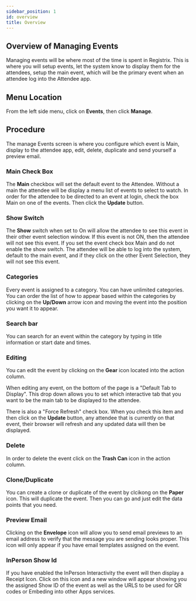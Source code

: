 ```yaml
---
sidebar_position: 1
id: overview
title: Overview
---
```


## Overview of Managing Events

Managing events will be where most of the time is spent in Registrix. This is where you will setup events, let the system know to display them for the attendees, setup the main event, which will be the primary event when an attendee log into the Attendee app.

## Menu Location

From the left side menu, click on **Events**, then click **Manage**.

## Procedure

The manage Events screen is where you configure which event is Main, display to the attendee app, edit, delete, duplicate and send yourself a preview email.

### Main Check Box

The **Main** checkbox will set the default event to the Attendee.  Without a main the attendee will be display a menu list of events to select to watch.  In order for the attendee to be directed to an event at login, check the box Main on one of the events.  Then click the **Update** button.

### Show Switch

The **Show** switch when set to On will allow the attendee to see this event in their other event selection window.  If this event is not ON, then the attendee will not see this event.  If you set the event check box Main and do not enable the show switch.  The attendee will be able to log into the system, default to the main event, and if they click on the other Event Selection,  they will not see this event.

### Categories

Every event is assigned to a category.   You can have unlimited categories.  You can order the list of how to appear based within the categories by clicking on the **Up/Down** arrow icon and moving the event into the position you want it to appear.

### Search bar

You can search for an event within the category by typing in title information or start date and times.

### Editing

You can edit the event by clicking on the **Gear** icon located into the action column.

When editing any event, on the bottom of the page is a "Default Tab to Display".  This drop down allows you to set which interactive tab that you want to be the main tab to be displayed to the attendee.  

There is also a "Force Refresh" check box.  When you check this item and then click on the **Update** button, any attendee that is currently on that event, their browser will refresh and any updated data will then be displayed.


### Delete

In order to delete the event click on the **Trash Can** icon in the action column.

### Clone/Duplicate

You can create a clone or duplicate of the event by clcikong on the **Paper** icon.  This will duplicate the event.  Then you can go and just edit the data points that you need.

### Preview Email

Clicking on the **Envelope** icon will allow you to send email previews to an email address to verify that the message you are sending looks proper.  This icon will only appear if you have email templates assigned on the event.

### InPerson Show Id

If you have enabled the InPerson Interactivity the event will then display a Receipt Icon.  Click on this icon and a new window will appear showing you the assigned Show ID of the event as well as the URLS to be used for QR codes or Embeding into other Apps services.

